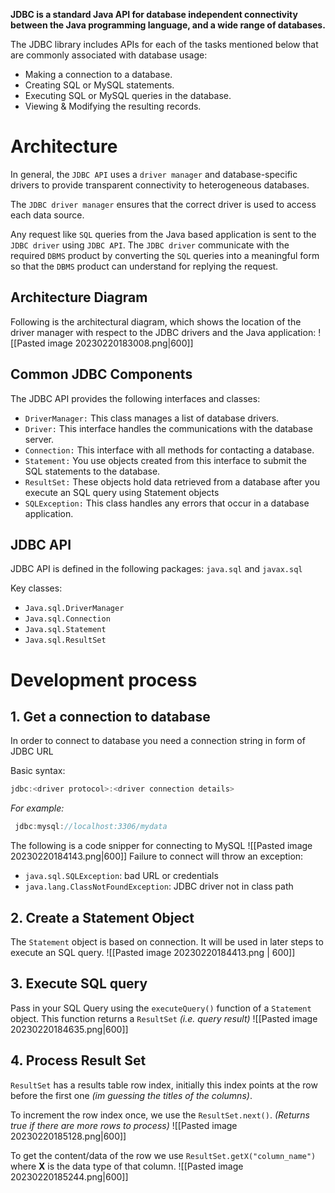 **JDBC is a standard Java API for database independent connectivity between the Java programming language, and a wide range of databases.**

The JDBC library includes APIs for each of the tasks mentioned below that are commonly associated with database usage:
- Making a connection to a database.
- Creating SQL or MySQL statements.
- Executing SQL or MySQL queries in the database.
- Viewing & Modifying the resulting records.

# Architecture
In general, the `JDBC API` uses a `driver manager` and database-specific drivers to provide transparent connectivity to heterogeneous databases.

The `JDBC driver manager` ensures that the correct driver is used to access each data source. 

Any request like `SQL` queries from the Java based application is sent to the `JDBC driver` using `JDBC API`. The `JDBC driver` communicate with the required `DBMS` product by converting the `SQL` queries into a meaningful form so that the `DBMS` product can understand for replying the request.

## Architecture Diagram
Following is the architectural diagram, which shows the location of the driver manager with respect to the JDBC drivers and the Java application:
![[Pasted image 20230220183008.png|600]]

## Common JDBC Components
The JDBC API provides the following interfaces and classes:
- `DriverManager:` This class manages a list of database drivers.
- `Driver:` This interface handles the communications with the database server.
- `Connection:` This interface with all methods for contacting a database.
- `Statement:` You use objects created from this interface to submit the SQL statements to the database.
- `ResultSet:` These objects hold data retrieved from a database after you execute an SQL query using Statement objects
- `SQLException:` This class handles any errors that occur in a database application.

## JDBC API
JDBC API is defined in the following packages: `java.sql` and `javax.sql`

Key classes:
- `Java.sql.DriverManager`
- `Java.sql.Connection`
- `Java.sql.Statement`
- `Java.sql.ResultSet`

# Development process

## 1.  Get a connection to database
In order to connect to database you need a connection string in form of JDBC URL

Basic syntax:
```java
jdbc:<driver protocol>:<driver connection details>
```

_For example:_
```java
 jdbc:mysql://localhost:3306/mydata
```
The following is a code snipper for connecting to MySQL
![[Pasted image 20230220184143.png|600]]
Failure to connect will throw an exception:
- `java.sql.SQLException`: bad URL or credentials
- `java.lang.ClassNotFoundException`: JDBC driver not in class path

## 2. Create a Statement Object
The `Statement` object is based on connection. It will be used in later steps to execute an SQL query.
![[Pasted image 20230220184413.png | 600]]

## 3. Execute SQL query
Pass in your SQL Query using the `executeQuery()` function of a `Statement` object.
This function returns a `ResultSet` _(i.e. query result)_
![[Pasted image 20230220184635.png|600]]


## 4. Process Result Set
`ResultSet` has a results table row index, initially this index points at the row before the first one _(im guessing the titles of the columns)_.

To increment the row index once, we use the `ResultSet.next()`. _(Returns true if there are more rows to process)_
![[Pasted image 20230220185128.png|600]]

To get the content/data of the row we use `ResultSet.getX("column_name")` where **X** is the data type of that column.
![[Pasted image 20230220185244.png|600]]

